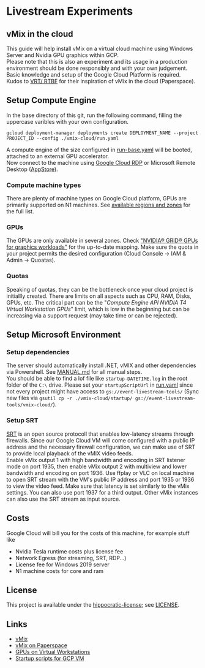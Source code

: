 # Livestream Experiments

## vMix in the cloud

This guide will help install vMix on a virtual cloud machine using Windows Server and Nvidia GPU graphics within GCP.  
Please note that this is also an experiment and its usage in a production environment should be done responsibly and with your own judgement.  
Basic knowledge and setup of the Google Cloud Platform is required.  
Kudos to [VRT/ RTBF](https://www.videosnackbarhub.com/blogposts/tutorial-how-to-set-up-a-cloud-based-high-end-live-remote-multicam-production) for their inspiration of vMix in the cloud (Paperspace).

## Setup Compute Engine

In the base directory of this git, run the following command, filling the uppercase varibles with your own configuration.

```shell
gcloud deployment-manager deployments create DEPLOYMENT_NAME --project PROJECT_ID --config ./vmix-cloud/run.yaml
```

A compute engine of the size configured in [run-base.yaml](run-base.yaml) will be booted, attached to an external GPU accelerator.  
Now connect to the machine using [Google Cloud RDP](https://chrome.google.com/webstore/detail/chrome-rdp-for-google-clo/mpbbnannobiobpnfblimoapbephgifkm) or Microsoft Remote Desktop ([AppStore](https://apps.apple.com/de/app/microsoft-remote-desktop-10/id1295203466?mt=12)).

### Compute machine types

There are plenty of machine types on Google Cloud platform, GPUs are primarily supported on N1 machines. See [available regions and zones](https://cloud.google.com/compute/docs/regions-zones/?hl=en_US#available) for the full list.

### GPUs

The GPUs are only available in several zones. Check ["NVIDIA® GRID® GPUs for graphics workloads"](https://cloud.google.com/compute/docs/gpus#gpu-virtual-workstations) for the up-to-date mapping. Make sure the quota in your project permits the desired configuration (Cloud Console -> IAM & Admin -> Quoatas).

### Quotas

Speaking of quotas, they can be the bottleneck once your cloud project is initiallly created. There are limits on all aspects such as CPU, RAM, Disks, GPUs, etc. The critical part can be the "_Compute Engine API NVIDIA T4 Virtual Workstation GPUs_" limit, which is low in the beginning but can be increasing via a support request (may take time or can be rejected).

## Setup Microsoft Environment

### Setup dependencies

The server should automatically install .NET, vMIX and other dependencies via Powershell. See [MANUAL.md](MANUAL.md) for all manual steps.  
You should be able to find a lof file like `startup-DATETIME.log` in the root folder of the `C:\` drive. Please set your `startupScriptUrl` in [run.yaml](run.yaml) since not every project might have access to `gs://event-livestream-tools/` (Sync new files via `gsutil cp -r ./vmix-cloud/startup/ gs://event-livestream-tools/vmix-cloud/`).

### Setup SRT

[SRT](https://github.com/Haivision/srt) is an open source protocoll that enables low-latency streams through firewalls. Since our Google Cloud VM will come configured with a public IP address and the necessary firewall configuration, we can make use of SRT to provide local playback of the vMIX video feeds.  
Enable vMix output 1 with high bandwidth and encoding in SRT listener mode on port 1935, then enable vMix output 2 with multiview and lower bandwidth and encoding on port 1936. Use ffplay or VLC on local machine to open SRT stream with the VM's public IP address and port 1935 or 1936 to view the video feed. Make sure that latency is set similarly to the vMix settings. You can also use port 1937 for a third output. Other vMix instances can also use the SRT stream as input source.

## Costs

Google Cloud will bill you for the costs of this machine, for example stuff like

- Nvidia Tesla runtime costs plus license fee
- Network Egress (for streaming, SRT, RDP...)
- License fee for Windows 2019 server
- N1 machine costs for core and ram

## License

This project is available under the [hippocratic-license](https://github.com/EthicalSource/hippocratic-license); see [LICENSE](../LICENSE).

## Links

- [vMix](https://www.vmix.com/)
- [vMix on Paperspace](https://www.videosnackbarhub.com/blogposts/tutorial-how-to-set-up-a-cloud-based-high-end-live-remote-multicam-production)
- [GPUs on Virtual Workstations](https://cloud.google.com/compute/docs/gpus#gpu-virtual-workstations)
- [Startup scripts for GCP VM](https://cloud.google.com/compute/docs/startupscript)
